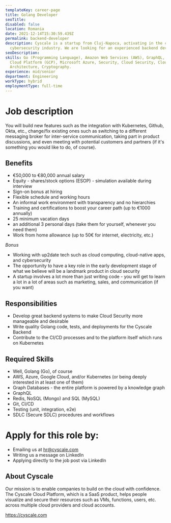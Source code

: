 ```yaml
---
templateKey: career-page
title: Golang Developer
seoTitle:
disabled: false
location: Romania
date: 2021-12-14T15:30:59.439Z
permalink: backend-developer
description: Cyscale is a startup from Cluj-Napoca, activating in the cloud
  cybersecurity industry. We are looking for an experienced backend developer.
seoDescription:
skills: Go (Programming Language), Amazon Web Services (AWS), GraphQL, Google
  Cloud Platform (GCP), Microsoft Azure, Security, Cloud Security, Cloud-Native
  Architecture, Cryptography.
experience: mid/senior
department: Engineering
workType: hybrid
employmentType: full-time
---
```

# Job description

You will build new features such as the integration with Kubernetes, Github, Okta, etc., change/fix existing ones such as switching to a different messaging broker for inter-service communication, taking part in product discussions, and even meeting with potential customers and partners (if it's something you would like to do, of course).

## Benefits

* €50,000 to €80,000 annual salary
* Equity - shares/stock options (ESOP) - simulation available during interview
* Sign-on bonus at hiring
* Flexible schedule and working hours
* An informal work environment with transparency and no hierarchies
* Training and certifications to boost your career path (up to €1000 annually)
* 25 minimum vacation days
* an additional 3 personal days (take them for yourself, whenever you need them)
* Work from home allowance (up to 50€ for internet, electricity, etc.)

*Bonus*

* Working with up2date tech such as cloud computing, cloud-native apps, and cybersecurity
* The opportunity to have a key role in the early development stage of what we believe will be a landmark product in cloud security
* A startup involves a lot more than just writing code - you will get to learn a lot in a lot of areas such as marketing, sales, and communication (if you want)

## Responsibilities

* Develop great backend systems to make Cloud Security more manageable and desirable
* Write quality Golang code, tests, and deployments for the Cyscale Backend
* Contribute to the CI/CD processes and to the platform itself which runs on Kubernetes

## Required Skills

* Well, Golang (Go), of course
* AWS, Azure, Google Cloud, and/or Kubernetes (or being deeply interested in at least one of them)
* Graph Databases - the entire platform is powered by a knowledge graph
* GraphQL
* Redis, NoSQL (Mongo) and SQL (MySQL)
* Git, CI/CD
* Testing (unit, integration, e2e)
* SDLC (Secure SDLC) procedures and workflows

# Apply for this role by:

* Emailing us at [hr@cyscale.com](mailto:hr@cyscale.com)
* Writing us a message on LinkedIn
* Applying directly to the job post via LinkedIn

## About Cyscale

Our mission is to enable companies to build on the cloud with confidence. The Cyscale Cloud Platform, which is a SaaS product, helps people visualize and secure their resources such as VMs, functions, users, etc. across multiple cloud providers and cloud accounts.

https://cyscale.com